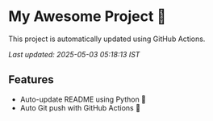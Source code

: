 # My Awesome Project 🚀

This project is automatically updated using GitHub Actions.

_Last updated: 2025-05-03 05:18:13 IST_

## Features
- Auto-update README using Python 🐍
- Auto Git push with GitHub Actions 🤖
